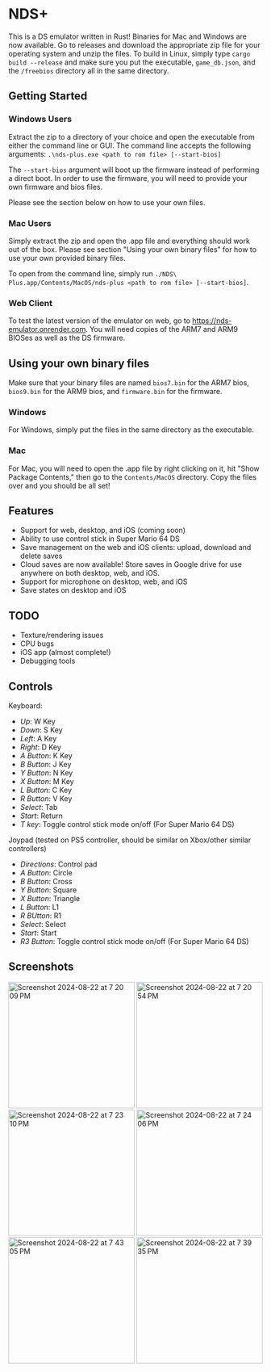 # NDS+

This is a DS emulator written in Rust! Binaries for Mac and Windows are now available. Go to releases and download the appropriate zip file for your operating system and unzip the files. To build in Linux, simply type `cargo build --release` and make sure you put the executable, `game_db.json`, and the `/freebios` directory all in the same directory.

## Getting Started

### Windows Users

Extract the zip to a directory of your choice and open the executable from either the command line or GUI. The command line accepts the following arguments: `.\nds-plus.exe <path to rom file> [--start-bios]`

The `--start-bios` argument will boot up the firmware instead of performing a direct boot. In order to use the firmware, you will need to provide your own firmware and bios files.

Please see the section below on how to use your own files.

### Mac Users

Simply extract the zip and open the .app file and everything should work out of the box. Please see section "Using your own binary files" for how to use your own provided binary files.

To open from the command line, simply run `./NDS\ Plus.app/Contents/MacOS/nds-plus <path to rom file> [--start-bios]`.

### Web Client

To test the latest version of the emulator on web, go to https://nds-emulator.onrender.com. You will need copies of the ARM7 and ARM9 BIOSes as well as the DS firmware.

## Using your own binary files

Make sure that your binary files are named `bios7.bin` for the ARM7 bios, `bios9.bin` for the ARM9 bios, and `firmware.bin` for the firmware. 

### Windows 

For Windows, simply put the files in the same directory as the executable.

### Mac

For Mac, you will need to open the .app file by right clicking on it, hit "Show Package Contents," then go to the `Contents/MacOS` directory. Copy the files over and you should be all set!

## Features

- Support for web, desktop, and iOS (coming soon)
- Ability to use control stick in Super Mario 64 DS
- Save management on the web and iOS clients: upload, download and delete saves
- Cloud saves are now available! Store saves in Google drive for use anywhere on both desktop, web, and iOS.
- Support for microphone on desktop, web, and iOS
- Save states on desktop and iOS

## TODO

- Texture/rendering issues
- CPU bugs
- iOS app (almost complete!)
- Debugging tools

## Controls

Keyboard:

- *Up*: W Key
- *Down*: S Key
- *Left*: A Key
- *Right*: D Key
- *A Button*: K Key
- *B Button*: J Key
- *Y Button*: N Key
- *X Button*: M Key
- *L Button*: C Key
- *R Button*: V Key
- *Select*: Tab
- *Start*: Return
- *T key*: Toggle control stick mode on/off (For Super Mario 64 DS)

Joypad (tested on PS5 controller, should be similar on Xbox/other similar controllers)

- *Directions*: Control pad
- *A Button*: Circle
- *B Button*: Cross
- *Y Button*: Square
- *X Button*: Triangle
- *L Button*: L1
- *R BUtton*: R1
- *Select*: Select
- *Start*: Start
- *R3 Button*: Toggle control stick mode on/off (For Super Mario 64 DS)

## Screenshots

<img width="250" alt="Screenshot 2024-08-22 at 7 20 09 PM" src="https://github.com/user-attachments/assets/aee2e327-b552-4648-99fd-98be39994914">
<img width="250" alt="Screenshot 2024-08-22 at 7 20 54 PM" src="https://github.com/user-attachments/assets/8c2875df-d052-4d08-b1de-dd4126a1412e">
<img width="250" alt="Screenshot 2024-08-22 at 7 23 10 PM" src="https://github.com/user-attachments/assets/a5d50262-2383-4c5f-97a3-b46531fcfd9a">
<img width="250" alt="Screenshot 2024-08-22 at 7 24 06 PM" src="https://github.com/user-attachments/assets/db0f3eb3-02fd-46d3-b491-f22c575ab077">
<img width="250" alt="Screenshot 2024-08-22 at 7 43 05 PM" src="https://github.com/user-attachments/assets/1d41de7b-1089-4daa-943e-e5d79b6f9c6e">
<img width="250" alt="Screenshot 2024-08-22 at 7 39 35 PM" src="https://github.com/user-attachments/assets/43fb5b61-2037-4915-9cc6-5dfeacb3a62d">




